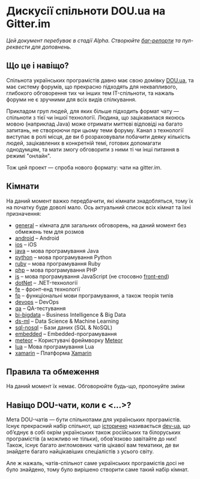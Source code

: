 # Дискусії спільноти DOU.ua на Gitter.im

*Цей документ перебуває в стадії Alpha. Створюйте [баг-репорти](https://github.com/dou-ua/general/issues) та пул-реквести для доповнень.*

## Що це і навіщо?

Спільнота українських програмістів давно має свою домівку [DOU.ua](http://dou.ua), та має систему форумів, що прекрасно підходять для неквапливого, глибокого обговорення тих чи інших тем IT-спільноти, та нажаль форуми не є зручними для всіх видів спілкування.

Прикладом груп людей, для яких більше підходить формат чату — спільноти з тієї чи іншої технології. Людина, що
зацікавилася якоюсь мовою (наприклад Java) може отримати миттєві відповіді на багато запитань, не створюючи при цьому теми форуму. Канал з технології виступає в ролі місця, де ви б розраховували побачити деяку кількість людей,
зацікавлених в конкретній темі, готових допомагати однодумцям, та мати змогу обговорити з ними ті чи
інші питання в режимі "онлайн".

Тож цей проект — спроба нового формату: чати на gitter.im.

## Кімнати

На даний момент важко передбачити, які кімнати знадобляться, тому їх на початку буде доволі мало. Ось актуальний список всіх кімнат та їхні призначення:

- [general](https://gitter.im/dou-ua/general) – кімната для загальних обговорень, на даний момент без обмежень
  тем для розмов
- [android](https://gitter.im/dou-ua/android) – Android
- [ios](https://gitter.im/dou-ua/ios) – iOS
- [java](https://gitter.im/dou-ua/java) – мова програмування Java
- [python](https://gitter.im/dou-ua/python) – мова програмування Python
- [ruby](https://gitter.im/dou-ua/ruby) – мова програмування Ruby
- [php](https://gitter.im/dou-ua/php) – мова програмування PHP
- [js](https://gitter.im/dou-ua/js) – мова програмування JavaScript (не стосовно [front-end](https://gitter.im/dou-ua/fe))
- [dotNet](https://gitter.im/dou-ua/dotNet) – .NET-технології
- [fe](https://gitter.im/dou-ua/fe) – фронт-енд технології
- [fp](https://gitter.im/dou-ua/fp) – функціональні мови програмування, а також теорія типів
- [devops](https://gitter.im/dou-ua/devops) – DevOps
- [qa](https://gitter.im/dou-ua/qa) – QA-тестування
- [bi-bigdata](https://gitter.im/dou-ua/bi-bigdata) – Business Intelligence & Big Data
- [ds-ml](https://gitter.im/dou-ua/ds-ml) – Data Science & Machine Learning
- [sql-nosql](https://gitter.im/dou-ua/sql-nosql) – Бази даних (SQL & NoSQL)
- [embedded](https://gitter.im/dou-ua/embedded) – Embedded-програмування
- [meteor](https://gitter.im/dou-ua/meteor) – Користувачі фреймворку [Meteor](https://www.meteor.com/)
- [lua](https://gitter.im/dou-ua/lua) – Мова програмування Lua
- [xamarin](https://gitter.im/dou-ua/xamarin) – Платформа [Xamarin](http://xamarin.com/)

## Правила та обмеження

На даний момент їх немає. Обговорюйте будь-що, пропонуйте зміни

## Навіщо DOU-чати, коли є <...>?

Мета DOU-чатів — бути спільнотами для українських програмістів. Існує прекрасний набір спільнот, що [історично](https://gist.github.com/listochkin/c81c198a2b7b044a0dc5) називається [dev-ua](https://gitter.im/dev-ua), що об’єднує в собі окрім українських також російських та білоруських програмістів (а можливо не тільки), обов’язково завітайте до них! Також, існує багато англомовних чатів цікавої вам тематики, де ви знайдете багато найцікавіших спеціалістів з усього світу.

Але ж нажаль, чатів-спільнот саме українських програмістів досі не було знайдено, тому було вирішено створити саме такий набір кімнат.
